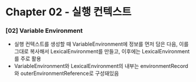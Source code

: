 # Chapter 02 - 실행 컨텍스트

### [02] Variable Environment

- 실행 컨텍스트를 생성할 때 VariableEnvironment에 정보를 먼저 담은 다음, 이를 그대로 복사해서 LexicalEnvironment를 만들고, 이후에는 LexicalEnvironment를 주로 활용
- VariableEnvironment와 LexicalEnvironment의 내부는 environmentRecord와 outerEnvironmentReference로 구성돼있음
